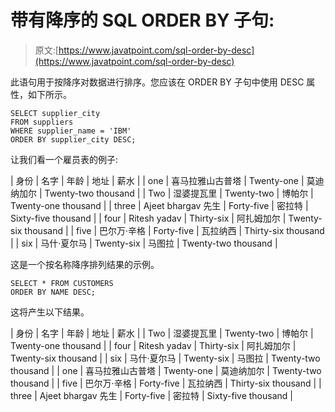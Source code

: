 # 带有降序的 SQL ORDER BY 子句:

> 原文:[https://www.javatpoint.com/sql-order-by-desc](https://www.javatpoint.com/sql-order-by-desc)

此语句用于按降序对数据进行排序。您应该在 ORDER BY 子句中使用 DESC 属性，如下所示。

```
SELECT supplier_city
FROM suppliers
WHERE supplier_name = 'IBM'
ORDER BY supplier_city DESC;

```

让我们看一个雇员表的例子:

| 身份 | 名字 | 年龄 | 地址 | 薪水 |
| one | 喜马拉雅山古普塔 | Twenty-one | 莫迪纳加尔 | Twenty-two thousand |
| Two | 湿婆提瓦里 | Twenty-two | 博帕尔 | Twenty-one thousand |
| three | Ajeet bhargav 先生 | Forty-five | 密拉特 | Sixty-five thousand |
| four | Ritesh yadav | Thirty-six | 阿扎姆加尔 | Twenty-six thousand |
| five | 巴尔万·辛格 | Forty-five | 瓦拉纳西 | Thirty-six thousand |
| six | 马什·夏尔马 | Twenty-six | 马图拉 | Twenty-two thousand |

这是一个按名称降序排列结果的示例。

```
SELECT * FROM CUSTOMERS
ORDER BY NAME DESC;

```

这将产生以下结果。

| 身份 | 名字 | 年龄 | 地址 | 薪水 |
| Two | 湿婆提瓦里 | Twenty-two | 博帕尔 | Twenty-one thousand |
| four | Ritesh yadav | Thirty-six | 阿扎姆加尔 | Twenty-six thousand |
| six | 马什·夏尔马 | Twenty-six | 马图拉 | Twenty-two thousand |
| one | 喜马拉雅山古普塔 | Twenty-one | 莫迪纳加尔 | Twenty-two thousand |
| five | 巴尔万·辛格 | Forty-five | 瓦拉纳西 | Thirty-six thousand |
| three | Ajeet bhargav 先生 | Forty-five | 密拉特 | Sixty-five thousand |